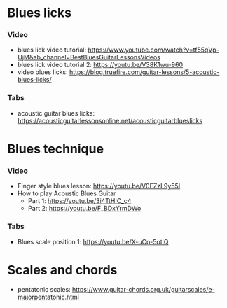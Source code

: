 # Blues licks

### Video
- blues lick video tutorial: https://www.youtube.com/watch?v=tf55qVp-UjM&ab_channel=BestBluesGuitarLessonsVideos
- blues lick video tutorial 2: https://youtu.be/V38K1wu-960
- video blues licks: https://blog.truefire.com/guitar-lessons/5-acoustic-blues-licks/

### Tabs
- acoustic guitar blues licks: https://acousticguitarlessonsonline.net/acousticguitarblueslicks

# Blues technique
### Video
- Finger style blues lesson: https://youtu.be/V0FZzL9y55I
- How to play Acoustic Blues Guitar
  - Part 1: https://youtu.be/3i4TtHIC_c4
  - Part 2: https://youtu.be/F_BDxYrmDWo

### Tabs
- Blues scale position 1: https://youtu.be/X-uCp-5otiQ

# Scales and chords
- pentatonic scales: https://www.guitar-chords.org.uk/guitarscales/e-majorpentatonic.html
